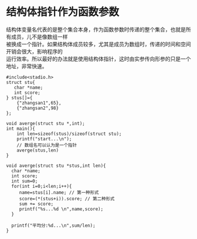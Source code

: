 # 结构体指针作为函数参数

结构体变量名代表的是整个集合本身，作为函数参数时传递的整个集合，也就是所有成员，儿不是像数组一样  
被换成一个指针。如果结构体成员较多，尤其是成员为数组时，传递的时间和空间开销会很大，影响程序的  
运行效率。所以最好的办法就是使用结构体指针，这时由实参传向形参的只是一个地址，非常快速。  

```
#include<stadio.h>
struct stu{
   char *name;
   int score;
} stus[]={
    {"zhangsan1",65},
    {"zhangsan2",98}
};

void averge(struct stu *,int);
int main(){
    int len=sizeof(stus)/sizeof(struct stu);
    printf("start...\n");
    // 数组名可以认为是一个指针
    averge(stus,len)
}

void averge(struct stu *stus,int len){
  char *name;
  int score;
  int sum=0;
  for(int i=0;i<len;i++){
     name=stus[i].name; // 第一种形式
     score=(*(stus+i)).score; // 第二种形式
     sum += score;
     printf("%s...%d \n",name,score);
  }

  printf("平均分:%d...\n",sum/len);
}


```
